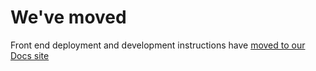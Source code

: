 # We've moved

Front end deployment and development instructions have
[moved to our Docs site](https://docs.flagsmith.com/deployment/locally-frontend)
